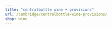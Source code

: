 ```yaml
---
title: "centralbottle wine + provisions"
url: /cambridge/centralbottle-wine-provisions/
shop: wine
---
```

